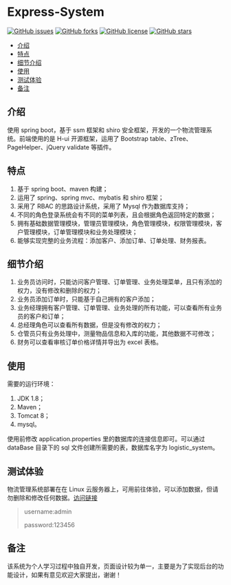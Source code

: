 # Express-System
[![GitHub issues](https://img.shields.io/github/issues/mingtingouyang/Express-System)](https://github.com/mingtingouyang/Express-System/issues)
[![GitHub forks](https://img.shields.io/github/forks/mingtingouyang/Express-System)](https://github.com/mingtingouyang/Express-System/network)
[![GitHub license](https://img.shields.io/github/license/mingtingouyang/Express-System)](https://github.com/mingtingouyang/Express-System/blob/master/LICENSE)
[![GitHub stars](https://img.shields.io/github/stars/mingtingouyang/Express-System)](https://github.com/mingtingouyang/Express-System/stargazers)

- [介绍](#介绍)
- [特点](#特点)
- [细节介绍](#细节介绍)
- [使用](#使用)
- [测试体验](#测试体验)
- [备注](#备注)

## 介绍
使用 spring boot，基于 ssm 框架和 shiro 安全框架，开发的一个物流管理系统。前端使用的是 H-ui 开源框架，运用了 Bootstrap table、zTree、PageHelper、jQuery validate 等插件。

## 特点
1. 基于 spring boot、maven 构建；
2. 运用了 spring、spring mvc、mybatis 和 shiro 框架；
3. 采用了 RBAC 的思路设计系统，采用了 Mysql 作为数据库支持；
4. 不同的角色登录系统会有不同的菜单列表，且会根据角色返回特定的数据；
5. 拥有基础数据管理模块，管理员管理模块，角色管理模块，权限管理模块，客户管理模块，订单管理模块和业务处理模块；
6. 能够实现完整的业务流程：添加客户、添加订单、订单处理、财务报表。

## 细节介绍
1. 业务员访问时，只能访问客户管理、订单管理、业务处理菜单，且只有添加的权力，没有修改和删除的权力；
2. 业务员添加订单时，只能基于自己拥有的客户添加；
3. 业务经理拥有客户管理、订单管理、业务处理的所有功能，可以查看所有业务员的客户和订单；
4. 总经理角色可以查看所有数据，但是没有修改的权力；
5. 仓管员只有业务处理中，测量物品信息和入库的功能，其他数据不可修改；
6. 财务可以查看审核订单价格详情并导出为 excel 表格。

## 使用
需要的运行环境：

1. JDK 1.8；
2. Maven；
3. Tomcat 8；
4. mysql。

使用前修改 application.properties 里的数据库的连接信息即可。可以通过 dataBase 目录下的 sql 文件创建所需要的表，数据库名字为 logistic_system。

## 测试体验
物流管理系统部署在在 Linux 云服务器上，可用前往体验，可以添加数据，但请勿删除和修改任何数据。[访问链接](http://ozaaa.cn/logistic/)

> username:admin
>
> password:123456

## 备注
该系统为个人学习过程中独自开发，页面设计较为单一，主要是为了实现后台的功能设计，如果有意见欢迎大家提出，谢谢！
